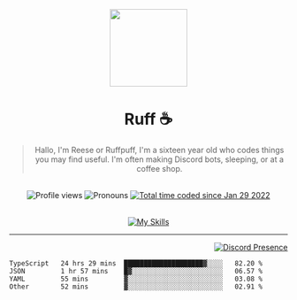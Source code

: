 <div align='center'>
  <img src='https://cdn.ruffpuff.dev/ruffpuff.jpg' width='140' height='140' />
  <h1>Ruff ☕️</h1>
  <blockquote>Hallo, I'm Reese or Ruffpuff, I'm a sixteen year old who codes things you may find useful. I'm often making Discord bots, sleeping, or at a coffee shop.</blockquote>
  
  <br />
  
  <img alt="Profile views" src="https://komarev.com/ghpvc/?username=ruffpuff1" />
  <img alt='Pronouns' src='https://img.shields.io/endpoint?url=https://pronoundb.org/shields/61181f81be124c42b207bffd' />
  <a href="https://wakatime.com/@72bf611d-9557-4a85-aa1d-46f6a3346744"><img src="https://wakatime.com/badge/user/72bf611d-9557-4a85-aa1d-46f6a3346744.svg" alt="Total time coded since Jan 29 2022" /></a>
</div><br />

<div align='center'>
  
  [![My Skills](https://skillicons.dev/icons?i=css,docker,git,graphql,html,js,md,mongodb,nextjs,nodejs,react,redis,regex,tailwind,ts)](https://skillicons.dev)
  
  </div>

<hr />

<div align='right'>

[![Discord Presence](https://lanyard.cnrad.dev/api/486396074282450946)](https://discord.com/users/486396074282450946)
  
  </div>

<!--START_SECTION:waka-->

```text
TypeScript   24 hrs 29 mins  ████████████████████▓░░░░   82.20 %
JSON         1 hr 57 mins    █▓░░░░░░░░░░░░░░░░░░░░░░░   06.57 %
YAML         55 mins         ▓░░░░░░░░░░░░░░░░░░░░░░░░   03.08 %
Other        52 mins         ▓░░░░░░░░░░░░░░░░░░░░░░░░   02.91 %
```

<!--END_SECTION:waka-->
